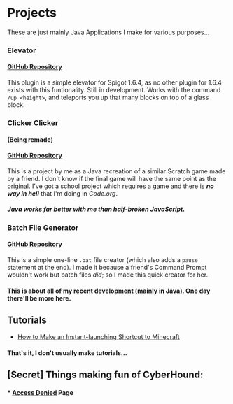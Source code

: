 # Projects
These are just mainly Java Applications I make for various purposes...

### Elevator
#### [GitHub Repository](https://github.com/Toydotgame/elevator)
This plugin is a simple elevator for Spigot 1.6.4, as no other plugin for 1.6.4 exists with this funtionality. Still in development.
Works with the command `/up <height>`, and teleports you up that many blocks on top of a glass block.

### Clicker Clicker
#### (Being remade)
#### [GitHub Repository](https://github.com/Toydotgame/ClickerClicker)
This is a project by me as a Java recreation of a similar Scratch game made by a friend. I don't know if the final game will have the same point as the original.
I've got a school project which requires a game and there is **_no way in hell_** that I'm doing in _Code.org_.
##### Java works far better with me than half-broken JavaScript.

### Batch File Generator
#### [GitHub Repository](https://github.com/Toydotgame/batFileGenerator)
This is a simple one-line `.bat` file creator (which also adds a `pause` statement at the end). I made it because a friend's Command Prompt wouldn't work but batch files _did_; so I made this quick creator for her.

#### This is about all of my recent development (mainly in Java). One day there'll be more here.

## Tutorials
* [How to Make an Instant-launching Shortcut to Minecraft](howToMakeInstantMinecraft.md)
#### That's it, I don't usually make tutorials...

## \[Secret\] Things making fun of CyberHound:
#### * [Access Denied](CyberHoundFakes/AccessDenied.html) Page
